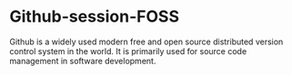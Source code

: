 # Github-session-FOSS
Github is a widely used modern free and open source distributed version control system in the world. It is primarily used for source code management in software development.
